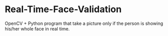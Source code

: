 # Real-Time-Face-Validation
OpenCV + Python program that take a picture only if the person is showing his/her whole face in real time.

